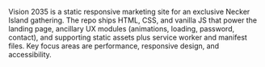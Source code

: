 Vision 2035 is a static responsive marketing site for an exclusive Necker Island gathering. The repo ships HTML, CSS, and vanilla JS that power the landing page, ancillary UX modules (animations, loading, password, contact), and supporting static assets plus service worker and manifest files. Key focus areas are performance, responsive design, and accessibility.